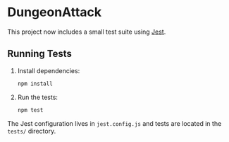 # DungeonAttack

This project now includes a small test suite using [Jest](https://jestjs.io/).

## Running Tests

1. Install dependencies:
   ```bash
   npm install
   ```
2. Run the tests:
   ```bash
   npm test
   ```

The Jest configuration lives in `jest.config.js` and tests are located in the `tests/` directory.
